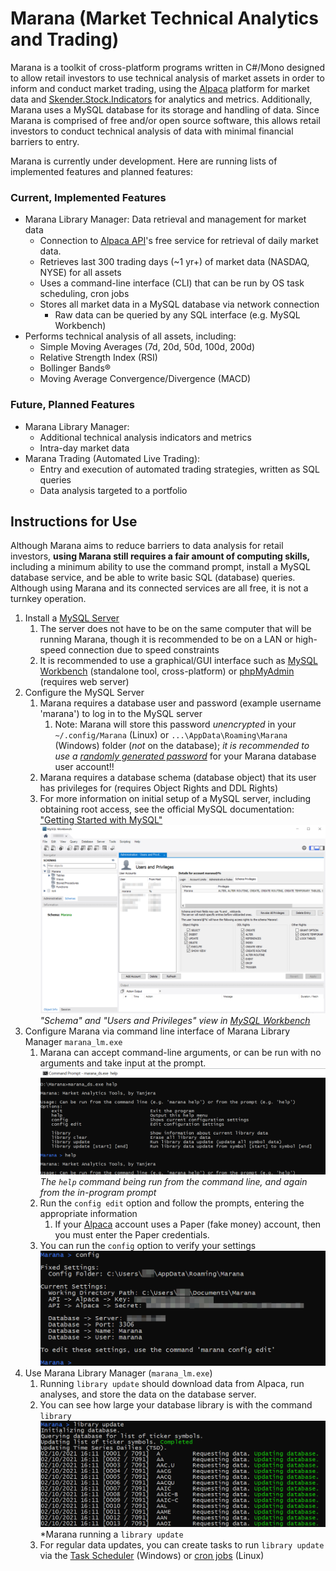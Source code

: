 # Marana (Market Technical Analytics and Trading)

Marana is a toolkit of cross-platform programs written in C#/Mono designed to allow retail investors to use technical analysis of market assets in order to inform and conduct market trading, using the [Alpaca](https://alpaca.markets/) platform for market data and [Skender.Stock.Indicators](https://github.com/DaveSkender/Stock.Indicators) for analytics and metrics. Additionally, Marana uses a MySQL database for its storage and handling of data. Since Marana is comprised of free and/or open source software, this allows retail investors to conduct technical analysis of data with minimal financial barriers to entry.


Marana is currently under development. Here are running lists of implemented features and planned features:

### Current, Implemented Features
- Marana Library Manager: Data retrieval and management for market data
  - Connection to [Alpaca API](https://alpaca.markets/docs/about-us/)'s free service for retrieval of daily market data.
  - Retrieves last 300 trading days (~1 yr+) of market data (NASDAQ, NYSE) for all assets
  - Uses a command-line interface (CLI) that can be run by OS task scheduling, cron jobs
  - Stores all market data in a MySQL database via network connection
    - Raw data can be queried by any SQL interface (e.g. MySQL Workbench)
- Performs technical analysis of all assets, including:
  - Simple Moving Averages (7d, 20d, 50d, 100d, 200d)
  - Relative Strength Index (RSI)
  - Bollinger Bands®
  - Moving Average Convergence/Divergence (MACD)

### Future, Planned Features
- Marana Library Manager:
  - Additional technical analysis indicators and metrics
  - Intra-day market data
- Marana Trading (Automated Live Trading):
  - Entry and execution of automated trading strategies, written as SQL queries
  - Data analysis targeted to a portfolio

## Instructions for Use
Although Marana aims to reduce barriers to data analysis for retail investors, **using Marana still requires a fair amount of computing skills,** including a minimum ability to use the command prompt, install a MySQL database service, and be able to write basic SQL (database) queries. Although using Marana and its connected services are all free, it is not a turnkey operation.

1) Install a [MySQL Server](https://dev.mysql.com/downloads/mysql/)
   1) The server does not have to be on the same computer that will be running Marana, though it is recommended to be on a LAN or high-speed connection due to speed constraints
   2) It is recommended to use a graphical/GUI interface such as [MySQL Workbench](https://www.mysql.com/products/workbench/) (standalone tool, cross-platform) or [phpMyAdmin](https://www.phpmyadmin.net/) (requires web server)
2) Configure the MySQL Server
   1) Marana requires a database user and password (example username 'marana') to log in to the MySQL server
      1) Note: Marana will store this password *unencrypted* in your `~/.config/Marana` (Linux) or `...\AppData\Roaming\Marana` (Windows) folder (*not* on the database); *it is recommended to use a [randomly generated password](https://www.google.com/search?q=random+password+generator)* for your Marana database user account!!
   2) Marana requires a database schema (database object) that its user has privileges for (requires Object Rights and DDL Rights)
   3) For more information on initial setup of a MySQL server, including obtaining root access, see the official MySQL documentation: ["Getting Started with MySQL"](https://dev.mysql.com/doc/mysql-getting-started/en/)
   ![image](docs/workbench_user.png)
   *"Schema" and "Users and Privileges" view in [MySQL Workbench](https://www.mysql.com/products/workbench/)*
3) Configure Marana via command line interface of Marana Library Manager `marana_lm.exe`
   1) Marana can accept command-line arguments, or can be run with no arguments and take input at the prompt.
   ![image](docs/cli_input.png)
   *The `help` command being run from the command line, and again from the in-program prompt*
   1) Run the `config edit` option and follow the prompts, entering the appropriate information
      1) If your [Alpaca](https://alpaca.markets/) account uses a Paper (fake money) account, then you must enter the Paper credentials.
   2) You can run the `config` option to verify your settings
    ![image](docs/cli_config.png)
4) Use Marana Library Manager (`marana_lm.exe`)
   1) Running `library update` should download data from Alpaca, run analyses, and store the data on the database server.
   2) You can see how large your database library is with the command `library`
   ![image](docs/cli_libraryupdate.png)
   *Marana running a `library update`
   3) For regular data updates, you can create tasks to run `library update` via the [Task Scheduler](https://docs.microsoft.com/en-us/windows/win32/taskschd/about-the-task-scheduler) (Windows) or [cron jobs](https://www.google.com/search?q=linux+cron+task) (Linux)
